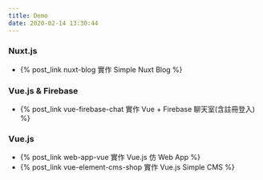 ```yaml
---
title: Demo
date: 2020-02-14 13:30:44
---
```


### Nuxt.js
- {% post_link nuxt-blog 實作 Simple Nuxt Blog  %}

<!-- ### Landing Page -->
<!-- - {% post_link parcel 實作 Parcel(新的打包工具) 寫 Landing Page %} -->

### Vue.js & Firebase
- {% post_link vue-firebase-chat 實作 Vue + Firebase 聊天室(含註冊登入) %}

### Vue.js
- {% post_link web-app-vue 實作 Vue.js 仿 Web App %}
- {% post_link vue-element-cms-shop 實作 Vue.js Simple CMS %}
